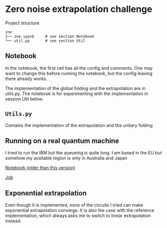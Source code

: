 # Zero noise extrapolation challenge

Project structure
```
zne
├── zne.ipynb     # see section Notebook
└── util.py       # see section Util
```

## Notebook
In the notebook, the first cell has all the config and comments. One may want to change this before running the notebook, but the config leaving there already works.

The implementation of the global folding and the extrapolation are in utils.py.
The notebook is for experimenting with the implementation in session Util below.

## `Utils.py`
Contains the implementation of the extrapolation and the unitary folding

## Running on a real quantum machine
I tried to run the IBM but the queueing is quite long. I am based in the EU but somehow my available region is only in Australia and Japan

[Notebook (older than this version)](https://lab.quantum.ibm.com/user/654e84109e53ed4e26de133b/lab/tree/zne.ipynb)

[Job](https://quantum.ibm.com/jobs/cqyb5sqqwzy0008kcp90)

## Exponential extrapolation
Even though it is implemented, none of the circuits I tried can make exponential extrapolation converge. It is also the case with the reference implementation, which always asks me to switch to linear extrapolation instead.
